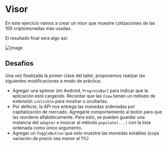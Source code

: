 # Visor

En este ejercicio vamos a crear un visor que muestre cotizaciones de las 100 criptomonedas más usadas.

El resultado final será algo así:

![image](https://user-images.githubusercontent.com/1631752/111599437-06eaa680-87af-11eb-820d-d312e2b07103.png)

## Desafíos

Una vez finalizada la primer clase del taller, proponemos realizar las siguientes modificaciones a modo de práctica:

- Agregar una spinner (en Android, `ProgressBar`) para indicar que la aplicación está cargando. Recordar que las `View` tienen un método de extensión `isVisible` para mostrar u ocultarlas.
- Por defecto, la API nos entrega las monedas ordenadas por capitalización de mercado. Agregarle comportamiento al botón para que las reordene alfabéticamente. Para esto, se pueden guardar una instancia del `adapter` e invocar al método `populate(...)` con la lista ordenada como único argumento.
- Agregar un `ToggleButton` que solo muestre las monedas estables (cuya variación de precio sea menor al 1%)